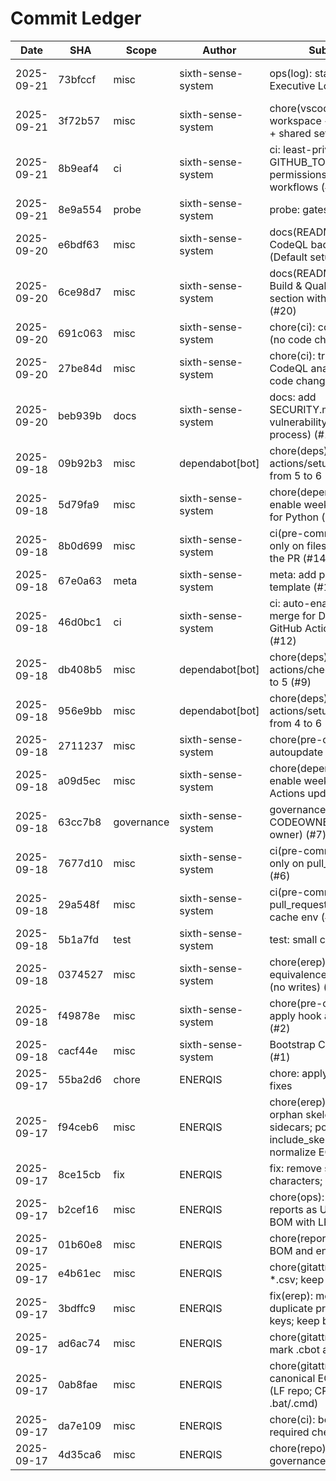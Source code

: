 ﻿# Commit Ledger

| Date | SHA | Scope | Author | Subject | Refs |
|---|---|---|---|---|---|
| 2025-09-21 | 73bfccf | misc | sixth-sense-system | ops(log): start weekly Executive Log (#25) | HEAD -> main, origin/main, origin/HEAD |
| 2025-09-21 | 3f72b57 | misc | sixth-sense-system | chore(vscode): workspace + health task + shared settings (#24) |  |
| 2025-09-21 | 8b9eaf4 | ci | sixth-sense-system | ci: least-privilege GITHUB_TOKEN permissions for EREP workflows (#23) |  |
| 2025-09-21 | 8e9a554 | probe | sixth-sense-system | probe: gates (#22) |  |
| 2025-09-20 | e6bdf63 | misc | sixth-sense-system | docs(README): replace CodeQL badge with link (Default setup) (#21) | origin/chore/add-health-script |
| 2025-09-20 | 6ce98d7 | misc | sixth-sense-system | docs(README): add Build & Quality Gates section with badges (#20) |  |
| 2025-09-20 | 691c063 | misc | sixth-sense-system | chore(ci): codeql smoke (no code change) (#19) | origin/feature/roadmap-titles |
| 2025-09-20 | 27be84d | misc | sixth-sense-system | chore(ci): trigger CodeQL analysis (no code change) (#18) |  |
| 2025-09-20 | beb939b | docs | sixth-sense-system | docs: add SECURITY.md (private vulnerability reporting & process) (#17) |  |
| 2025-09-18 | 09b92b3 | misc | dependabot[bot] | chore(deps): bump actions/setup-python from 5 to 6 (#16) |  |
| 2025-09-18 | 5d79fa9 | misc | sixth-sense-system | chore(dependabot): enable weekly updates for Python (pip) (#15) |  |
| 2025-09-18 | 8b0d699 | misc | sixth-sense-system | ci(pre-commit): run only on files changed in the PR (#14) |  |
| 2025-09-18 | 67e0a63 | meta | sixth-sense-system | meta: add pull request template (#13) |  |
| 2025-09-18 | 46d0bc1 | ci | sixth-sense-system | ci: auto-enable auto-merge for Dependabot GitHub Actions PRs (#12) |  |
| 2025-09-18 | db408b5 | misc | dependabot[bot] | chore(deps): bump actions/checkout from 4 to 5 (#9) |  |
| 2025-09-18 | 956e9bb | misc | dependabot[bot] | chore(deps): bump actions/setup-python from 4 to 6 (#10) |  |
| 2025-09-18 | 2711237 | misc | sixth-sense-system | chore(pre-commit): autoupdate hooks (#11) |  |
| 2025-09-18 | a09d5ec | misc | sixth-sense-system | chore(dependabot): enable weekly GitHub Actions updates (#8) |  |
| 2025-09-18 | 63cc7b8 | governance | sixth-sense-system | governance: add CODEOWNERS (default owner) (#7) |  |
| 2025-09-18 | 7677d10 | misc | sixth-sense-system | ci(pre-commit): run only on pull_request (#6) |  |
| 2025-09-18 | 29a548f | misc | sixth-sense-system | ci(pre-commit): run on pull_request and push; cache env (#5) |  |
| 2025-09-18 | 5b1a7fd | test | sixth-sense-system | test: small change (#3) |  |
| 2025-09-18 | 0374527 | misc | sixth-sense-system | chore(erep): seed equivalence baseline (no writes) (#4) |  |
| 2025-09-18 | f49878e | misc | sixth-sense-system | chore(pre-commit): apply hook auto-fixes (#2) |  |
| 2025-09-18 | cacf44e | misc | sixth-sense-system | Bootstrap CI checks (#1) |  |
| 2025-09-17 | 55ba2d6 | chore | ENERQIS | chore: apply hook auto-fixes |  |
| 2025-09-17 | f94ceb6 | misc | ENERQIS | chore(erep): remove orphan skeleton sidecars; policy include_skeletons=false; normalize EOF |  |
| 2025-09-17 | 8ce15cb | fix | ENERQIS | fix: remove stray CR characters; enforce LF |  |
| 2025-09-17 | b2cef16 | misc | ENERQIS | chore(ops): write reports as UTF-8 no BOM with LF |  |
| 2025-09-17 | 01b60e8 | misc | ENERQIS | chore(reports): strip BOM and enforce LF |  |
| 2025-09-17 | e4b61ec | misc | ENERQIS | chore(gitattributes): add *.csv; keep .cbot as LF |  |
| 2025-09-17 | 3bdffc9 | misc | ENERQIS | fix(erep): merge duplicate pre_package keys; keep both hooks |  |
| 2025-09-17 | ad6ac74 | misc | ENERQIS | chore(gitattributes): mark .cbot as text LF |  |
| 2025-09-17 | 0ab8fae | misc | ENERQIS | chore(gitattributes): canonical EOL policy (LF repo; CRLF for .bat/.cmd) |  |
| 2025-09-17 | da7e109 | misc | ENERQIS | chore(ci): bootstrap required checks |  |
| 2025-09-17 | 4d35ca6 | misc | ENERQIS | chore(repo): initial governance + wiring |  |
